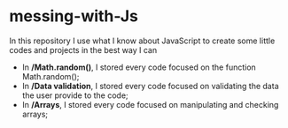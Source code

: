 # messing-with-Js

In this repository I use what I know about JavaScript to create some little codes and projects in the best way I can

- In **/Math.random()**, I stored every code focused on the function Math.random();
- In **/Data validation**, I stored every code focused on validating the data the user provide to the code;
- In **/Arrays**, I stored every code focused on manipulating and checking arrays;
